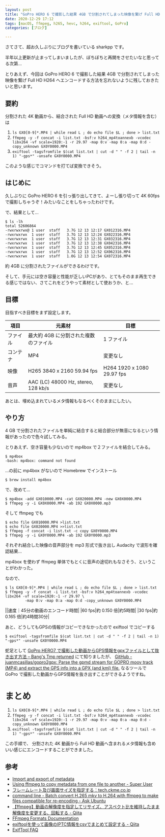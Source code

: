 ```yaml
---
layout: post
title: "GoPro HERO 6 で撮影した結果 4GB で分割されてしまった映像を繋げ Full HD H264 へエンコードする方法"
date: 2020-12-29 17:12
tags: [macOS, ffmpeg, h265, hevc, h264, exiftool, GoPro]
categories: [ブログ]

---
```


さてさて、超お久しぶりにブログを書いている sharkpp です。

半年以上更新が止まってしまいましたが、ぼちぼちと再開をさせたいなと思ってる次第...

とりあえず、今回は GoPro HERO 6 で撮影した結果 4GB で分割されてしまった映像を繋げ Full HD H264 へエンコードする方法を忘れないように残しておきたいと思います。

## 要約

分割された 4K 動画から、結合された Full HD 動画への変換（メタ情報を含む）は

1. `ls GX0[0-9]*.MP4 | while read L ; do echo file $L ; done > list.txt`
2. `ffmpeg -y -f concat -i list.txt -bsf:v h264_mp4toannexb -vcodec libx264 -vf scale=1920:-1 -r 29.97 -map 0:v -map 0:a -map 0:d -copy_unknown GX0Y0000.MP4`
3. `exiftool -tagsfromfile $(cat list.txt | cut -d " " -f 2 | tail -n 1) "-gps*" -unsafe GX0Y0000.MP4`

このような感じでコマンドを打てば変換できそう。

## はじめに

久しぶりに GoPro HERO 6 を引っ張り出してきて、よーし張り切って 4K 60fps で撮影しちゃうぞ！みたいなことをしちゃったわけです。

で、結果として...

```console
$ ls -lh
total 52606864
-rwxrwxrwx@ 1 user  staff   3.7G 12 13 12:17 GX012316.MP4
-rwxrwxrwx  1 user  staff   3.7G 12 13 12:24 GX022316.MP4
-rwxrwxrwx  1 user  staff   3.7G 12 13 12:31 GX032316.MP4
-rwxrwxrwx  1 user  staff   3.7G 12 13 12:38 GX042316.MP4
-rwxrwxrwx  1 user  staff   3.7G 12 13 12:45 GX052316.MP4
-rwxrwxrwx  1 user  staff   3.7G 12 13 12:52 GX062316.MP4
-rwxrwxrwx  1 user  staff   1.0G 12 13 12:54 GX072316.MP4
```

約 4GB に分割されたファイルができるわけです。

そして、手元には空き容量と性能が乏しいPCがあり、とてもそのまま再生できる感じではない、さてこれをどうやって素材として使おうか、と...

## 目標

目指すべき目標をまず設定します。

|項目|元素材|目標|
|-|-|-|
|ファイル|最大約 4GB に分割された複数のファイル|1 ファイル|
|コンテナ|MP4|変更なし|
|映像|H265 3840 x 2160 59.94 fps|H264 1920 x 1080 29.97 fps|
|音声|AAC (LC) 48000 Hz, stereo, 128 kb/s|変更なし|

あとは、埋め込まれているメタ情報もなるべくそのままにしたい。

## やり方

4 GB で分割されたファイルを単純に結合すると結合部分が無音になるという情報があったので色々試してみる。

とりあえず、空き容量も少ないので mp4box で２ファイルを結合してみる。

```console
$ mp4box
-bash: mp4box: command not found
```

...の前に mp4box がないので Homebrew でインストール

```console
$ brew install mp4box
```

で、改めて...

```console
$ mp4box -add GX010000.MP4 -cat GX020000.MP4 -new GX0X0000.MP4
$ ffmpeg -y -i GX0X0000.MP4 -ab 192 GX0X0000.mp3
```

そして ffmpeg でも

```console
$ echo file GX010000.MP4 >list.txt
$ echo file GX020000.MP4 >>list.txt
$ ffmpeg -f concat -i list.txt -c copy GX0Y0000.MP4
$ ffmpeg -y -i GX0Y0000.MP4 -ab 192 GX0Y0000.mp3
```

それぞれ結合した映像の音声部分を mp3 形式で抜き出し Audacity で波形を確認結果...

mp4box を使わず ffmpeg 単体でもとくに音声の途切れもなさそう、ということがわかった。

なので、

```console
$ ls GX0[0-9]*.MP4 | while read L ; do echo file $L ; done > list.txt
$ ffmpeg -y -f concat -i list.txt -bsf:v h264_mp4toannexb -vcodec libx264 -vf scale=1920:-1 -r 29.97 \
         -map 0:v -map 0:a -map 0:d -copy_unknown GX0Y0000.MP4
```

||速度｜45分の動画のエンコード時間|
|60 fps|約 0.150 倍|約5時間|
|30 fps|約 0.165 倍|約4時間30分|

あと、どうしてもGPSの情報がコピーできなかったので exiftool でコピーする

```console
$ exiftool -tagsfromfile $(cat list.txt | cut -d " " -f 2 | tail -n 1) "-gps*" -unsafe GX0Y0000.MP4
```

蛇足として [GoPro HERO7 で撮影した動画からGPS情報をgpxファイルとして抜き出す方法 – Bang's Tmp returned](https://code.g-nab.net/archives/73) にて知りましたが、 [GitHub - juanmcasillas/gopro2gpx: Parse the gpmd stream for GOPRO moov track (MP4) and extract the GPS info into a GPX (and kml) file.](https://github.com/juanmcasillas/gopro2gpx) なるツールで GoPro で撮影した動画からGPS情報を抜き出すことができるようですね。

# まとめ

1. `ls GX0[0-9]*.MP4 | while read L ; do echo file $L ; done > list.txt`
2. `ffmpeg -y -f concat -i list.txt -bsf:v h264_mp4toannexb -vcodec libx264 -vf scale=1920:-1 -r 29.97 -map 0:v -map 0:a -map 0:d -copy_unknown GX0Y0000.MP4`
3. `exiftool -tagsfromfile $(cat list.txt | cut -d " " -f 2 | tail -n 1) "-gps*" -unsafe GX0Y0000.MP4`

この手順で、 分割された 4K 動画から Full HD 動画へ含まれるメタ情報も含めいい感じにエンコードすることができました。

## 参考

* [Import and export of metadata](https://exiftool.org/forum/index.php?topic=1424.msg15307#msg15307)
* [Using ffmpeg to copy metadata from one file to another - Super User](https://superuser.com/questions/996223/using-ffmpeg-to-copy-metadata-from-one-file-to-another)
* [フレームレート及び画面サイズを指定する：tech.ckme.co.jp](http://tech.ckme.co.jp/ffmpeg_frate.shtml)
* [command line - Batch convert H.265 mkv to H.264 with ffmpeg to make files compatible for re-encoding - Ask Ubuntu](https://askubuntu.com/questions/707397/batch-convert-h-265-mkv-to-h-264-with-ffmpeg-to-make-files-compatible-for-re-enc)
* [【ffmpeg】動画の解像度を指定してリサイズ、アスペクト比を維持したまま解像度を変更する、回転する - Qiita](https://qiita.com/riversun/items/d09d8e596a20ec1798f3)
* [FFmpeg Formats Documentation](https://www.ffmpeg.org/ffmpeg-formats.html#Metadata-1)
* [exiftoolを使って画像のIPTC情報をcsvでまとめて設定する - Qiita](https://qiita.com/tzhaya/items/6b423872d2ab9f31bf30)
* [ExifTool FAQ](https://exiftool.org/faq.html)
